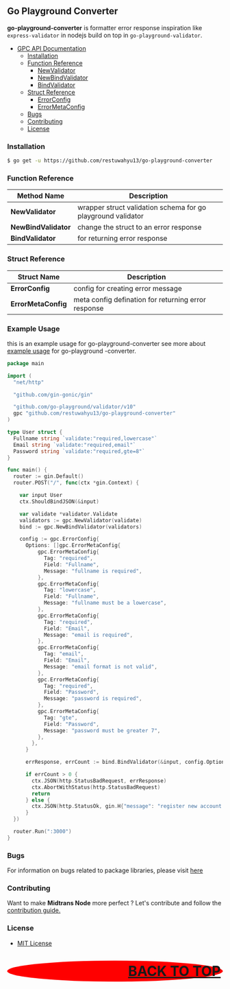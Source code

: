 ## Go Playground Converter

**go-playground-converter** is formatter error response inspiration like `express-validator` in nodejs build on top in
`go-playground-validator`.

- [GPC API Documentation](<#Agtran-API-Documentation-(Next-Version)>)
  - [Installation](#Installation)
  - [Function Reference](#API-Reference)
    - [NewValidator](#NewValidator)
    - [NewBindValidator](#NewBindValidator)
    - [BindValidator](#BindValidator)
  - [Struct Reference](#Struct-Reference)
    - [ErrorConfig](#ErrorConfig)
    - [ErrorMetaConfig](#ErrorMetaConfig)
  - [Bugs](#Bugs)
  - [Contributing](#Contributing)
  - [License](#License)

### Installation

```sh
$ go get -u https://github.com/restuwahyu13/go-playground-converter
```

### Function Reference

| Method Name          | Description                                                  |
| -------------------- | ------------------------------------------------------------ |
| **NewValidator**     | wrapper struct validation schema for go playground validator |
| **NewBindValidator** | change the struct to an error response                       |
| **BindValidator**    | for returning error response                                 |

### Struct Reference

| Struct Name         | Description                                         |
| ------------------- | --------------------------------------------------- |
| **ErrorConfig**     | config for creating error message                   |
| **ErrorMetaConfig** | meta config defination for returning error response |

### Example Usage

this is an example usage for go-playground-converter see more about
[example usage](https://github.com/restuwahyu13/go-playground-converter/tree/master/example) for go-playground -converter.

```go
package main

import (
  "net/http"

  "github.com/gin-gonic/gin"

  "github.com/go-playground/validator/v10"
  gpc "github.com/restuwahyu13/go-playground-converter"
)

type User struct {
  Fullname string `validate:"required,lowercase"`
  Email string `validate:"required,email"`
  Password string `validate:"required,gte=8"`
}

func main() {
  router := gin.Default()
  router.POST("/", func(ctx *gin.Context) {

    var input User
    ctx.ShouldBindJSON(&input)

    var validate *validator.Validate
    validators := gpc.NewValidator(validate)
    bind := gpc.NewBindValidator(validators)

    config := gpc.ErrorConfig{
      Options: []gpc.ErrorMetaConfig{
          gpc.ErrorMetaConfig{
            Tag: "required",
            Field: "Fullname",
            Message: "fullname is required",
          },
          gpc.ErrorMetaConfig{
            Tag: "lowercase",
            Field: "Fullname",
            Message: "fullname must be a lowercase",
          },
          gpc.ErrorMetaConfig{
            Tag: "required",
            Field: "Email",
            Message: "email is required",
          },
          gpc.ErrorMetaConfig{
            Tag: "email",
            Field: "Email",
            Message: "email format is not valid",
          },
          gpc.ErrorMetaConfig{
            Tag: "required",
            Field: "Password",
            Message: "password is required",
          },
          gpc.ErrorMetaConfig{
            Tag: "gte",
            Field: "Password",
            Message: "password must be greater 7",
          },
        },
      }

      errResponse, errCount := bind.BindValidator(&input, config.Options)

      if errCount > 0 {
        ctx.JSON(http.StatusBadRequest, errResponse)
        ctx.AbortWithStatus(http.StatusBadRequest)
        return
      } else {
        ctx.JSON(http.StatusOk, gin.H{"message": "register new account successfully"})
      }
  })

  router.Run(":3000")
}
```

### Bugs

For information on bugs related to package libraries, please visit
[here](https://github.com/restuwahyu13/go-playground-converter/issues)

### Contributing

Want to make **Midtrans Node** more perfect ? Let's contribute and follow the
[contribution guide.](https://github.com/restuwahyu13/go-playground-converter/blob/main/CONTRIBUTING.md)

### License

- [MIT License](https://github.com/restuwahyu13/go-playground-converter/blob/main/LICENSE.md)

<p align="right" style="padding: 5px; border-radius: 100%; background-color: red; font-size: 2rem;">
  <b><a href="#midtrans-node">BACK TO TOP</a></b>
</p>
